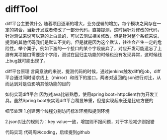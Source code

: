 # diffTool
diff平台主要做什么
随着项目逐渐的增大，业务逻辑的增加，每个模块之间存在一定的耦合，当新开发或者修改了一部分代码，直接提测，这时候针对修改的代码，针对测试来说可以算的上白盒的，可以去测试相关修改，但是针对整个系统来说，提测的其他代码我们是默认不变的。但是就是因为这个默认，往往会产生一定的危险性。举个栗子，例如下游的一个接口的某个字段废弃了，对应开发可能遗忘了上游有某项接口需要这个字段，测试在回归主功能的时候也没有发现异常，这时候线上bug就可能出现了。



diff平台原理
言简意骇的来说，提测代码的时候，通过jenkins触发diff的job，diff平台通过同时请求线上（mirror）和线下的接口，两者对返回的json进行对比，从而达到对是否影响其他功能的目的

如何实现diff平台
因为对java比较熟悉，使用spring boot+httpclient作为开发工具。虽然Spring boot来实现diff平台稍显笨重，但是实现起来还是比较方便的



细节处理
1.创建两个线程分别访问标准环境和提测环境

2.json对比的规则为：key value一致，增加则不报问题，对于字段减少则报错



代码实现
代码周末coding，后续提到github
